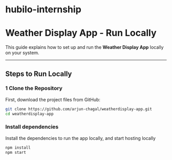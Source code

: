 
# hubilo-internship
# Weather Display App - Run Locally  

This guide explains how to set up and run the **Weather Display App** locally on your system.

---

##  Steps to Run Locally  

### 1 Clone the Repository  
First, download the project files from GitHub:  

```bash
git clone https://github.com/arjun-chagal/weatherdisplay-app.git
cd weatherdisplay-app

```
### Install dependencies
Install the dependencies to run the app locally, and start hosting locally
```bash
npm install
npm start
```

